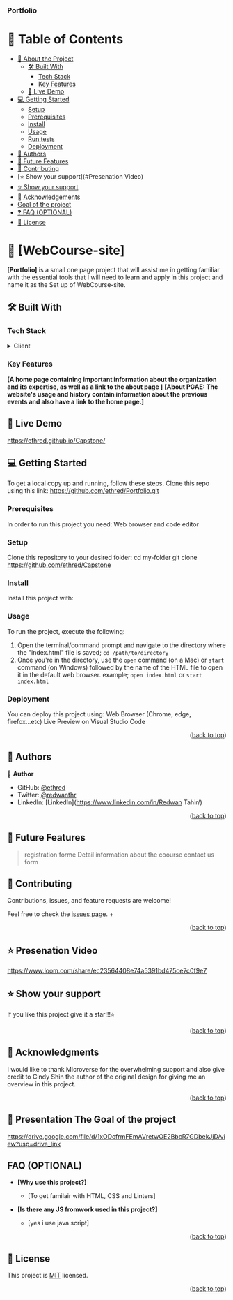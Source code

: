 <a name="readme-top"></a>

  <h3><b>Portfolio</b></h3>
</div>

# 📗 Table of Contents

- [📖 About the Project](#about-project)
  - [🛠 Built With](#built-with)
    - [Tech Stack](#tech-stack)
    - [Key Features](#key-features)
  - [🚀 Live Demo](#live-demo)
- [💻 Getting Started](#getting-started)
  - [Setup](#setup)
  - [Prerequisites](#prerequisites)
  - [Install](#install)
  - [Usage](#usage)
  - [Run tests](#run-tests)
  - [Deployment](#deployment)
- [👥 Authors](#authors)
- [🔭 Future Features](#future-features)
- [🤝 Contributing](#contributing)
- [⭐️ Show your support](#Presenation Video)
- [⭐️ Show your support](#support)
- [🙏 Acknowledgements](#acknowledgements)
- [Goal of the project](#Goaloftheproject)
- [❓ FAQ (OPTIONAL)](#faq)
- [📝 License](#license)

# 📖 [WebCourse-site] <a name="about-project"></a>

**[Portfolio]** is a small one page project that will assist me in getting familiar with the essential tools that I will need to learn and apply in this project and name it as the Set up of WebCourse-site.

## 🛠 Built With <a name="built-with"></a>

### Tech Stack <a name="tech-stack"></a>

<details>
  <summary>Client</summary>
  <ul>
    <li><a href="https://html.com/">HTML</a></li>
    <li><a href="https://www.css3.com/">CSS</a></li>
  </ul>
</details>

### Key Features <a name="key-features"></a>

**[A home page containing important information about the organization and its expertise, as well as a link to the about page ]**
**[About PGAE: The website's usage and history contain information about the previous events and also have a link to the home page.]**

## 🚀 Live Demo <a name="live-demo"></a>

https://ethred.github.io/Capstone/

## 💻 Getting Started <a name="getting-started"></a>

To get a local copy up and running, follow these steps. Clone this repo using this link:
https://github.com/ethred/Portfolio.git

### Prerequisites

In order to run this project you need:
Web browser and code editor

### Setup

Clone this repository to your desired folder:
cd my-folder
git clone https://github.com/ethred/Capstone

### Install

Install this project with:

### Usage

To run the project, execute the following:

1. Open the terminal/command prompt and navigate to the directory where the "index.html" file is saved; `cd /path/to/directory`
2. Once you're in the directory, use the `open` command (on a Mac) or `start` command (on Windows) followed by the name of the HTML file to open it in the default web browser.
   example; `open index.html` or `start index.html`

### Deployment

You can deploy this project using:
Web Browser (Chrome, edge, firefox...etc)
Live Preview on Visual Studio Code

<p align="right">(<a href="#readme-top">back to top</a>)</p>

## 👥 Authors <a name="authors"></a>

👤 **Author**

- GitHub: [@ethred](https://github.com/ethred/Portfolio.git)
- Twitter: [@redwanthr](https://twitter.com/@redwanthr)
- LinkedIn: [LinkedIn](https://www.linkedin.com/in/Redwan Tahir/)

<p align="right">(<a href="#readme-top">back to top</a>)</p>

## 🔭 Future Features <a name="future-features"></a>

> registration forme
> Detail information about the coourse
> contact us form

## 🤝 Contributing <a name="contributing"></a>

Contributions, issues, and feature requests are welcome!

Feel free to check the [issues page](../../issues/). +<p align="right">(<a href="#readme-top">back to top</a>)</p>

## ⭐️ Presenation Video <a name="Video"></a>

https://www.loom.com/share/ec23564408e74a5391bd475ce7c0f9e7

## ⭐️ Show your support <a name="support"></a>

If you like this project give it a star!!!⭐️

<p align="right">(<a href="#readme-top">back to top</a>)</p>

## 🙏 Acknowledgments <a name="acknowledgements"></a>

I would like to thank Microverse for the overwhelming support and also give credit to Cindy Shin the author of the original design for giving me an overview in this project.

<p align="right">(<a href="#readme-top">back to top</a>)</p>

## 🤝 Presentation The Goal of the project <a name="Goaloftheproject"></a>

https://drive.google.com/file/d/1xODcfrmFEmAVretwOE2BbcR7GDbekJjD/view?usp=drive_link

## FAQ (OPTIONAL) <a name="faq"></a>

- **[Why use this project?]**

  - [To get familair with HTML, CSS and Linters]

- **[Is there any JS fromwork used in this project?]**

  - [yes i use java script]

<p align="right">(<a href="#readme-top">back to top</a>)</p>

## 📝 License <a name="license"></a>

This project is [MIT](https://github.com/ethred/Capstone/blob/main/LICENSE) licensed.

<p align="right">(<a href="#readme-top">back to top</a>)</p>
